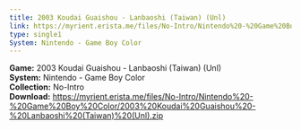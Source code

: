 ```yaml
---
title: 2003 Koudai Guaishou - Lanbaoshi (Taiwan) (Unl)
link: https://myrient.erista.me/files/No-Intro/Nintendo%20-%20Game%20Boy%20Color/2003%20Koudai%20Guaishou%20-%20Lanbaoshi%20(Taiwan)%20(Unl).zip
type: single1
System: Nintendo - Game Boy Color
---
```

<b>Game:</b> 2003 Koudai Guaishou - Lanbaoshi (Taiwan) (Unl)<br>
<b>System:</b> Nintendo - Game Boy Color<br>
<b>Collection:</b> No-Intro<br>
<b>Download:</b> https://myrient.erista.me/files/No-Intro/Nintendo%20-%20Game%20Boy%20Color/2003%20Koudai%20Guaishou%20-%20Lanbaoshi%20(Taiwan)%20(Unl).zip